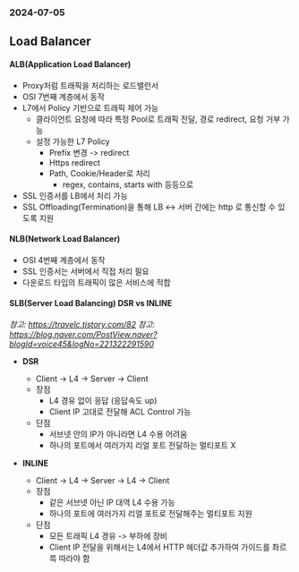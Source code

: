 ### 2024-07-05

## Load Balancer
#### ALB(Application Load Balancer)
- Proxy처럼 트래픽을 처리하는 로드밸런서
- OSI 7번째 계층에서 동작
- L7에서 Policy 기반으로 트래픽 제어 가능
  - 클라이언트 요청에 따라 특정 Pool로 트래픽 전달, 경로 redirect, 요청 거부 가능
  - 설정 가능한 L7 Policy 
    - Prefix 변경 -> redirect
    - Https redirect
    - Path, Cookie/Header로 처리
      - regex, contains, starts with 등등으로
- SSL 인증서를 LB에서 처리 가능
- SSL Offloading(Termination)을 통해 LB ↔ 서버 간에는 http 로 통신할 수 있도록 지원

#### NLB(Network Load Balancer)
- OSI 4번째 계층에서 동작
- SSL 인증서는 서버에서 직접 처리 필요
- 다운로드 타입의 트래픽이 많은 서비스에 적합

#### SLB(Server Load Balancing) DSR vs INLINE
*참고: https://travelc.tistory.com/82*
*참고: https://blog.naver.com/PostView.naver?blogId=voice45&logNo=221322291590*
- **DSR**
  - Client -> L4 -> Server -> Client
  - 장점
    - L4 경유 없이 응답 (응답속도 up)
    - Client IP 고대로 전달해 ACL Control 가능
  - 단점
    - 서브넷 안의 IP가 아니라면 L4 수용 어려움
    - 하나의 포트에서 여러가지 리얼 포트 전달하는 멀티포트 X

- **INLINE**
  - Client -> L4 -> Server -> L4 -> Client
  - 장점
    - 같은 서브넷 아닌 IP 대역 L4 수용 가능
    - 하나의 포트에 여러가지 리얼 포트로 전달해주는 멀티포트 지원
  - 단점
    - 모든 트래픽 L4 경유 -> 부하에 장비
    - Client IP 전달을 위해서는 L4에서 HTTP 헤더값 추가하여 가이드를 촤르륵 따라야 함
